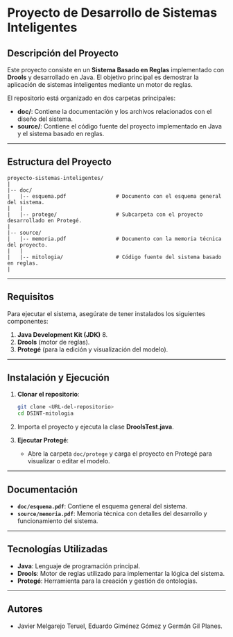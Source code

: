 # Proyecto de Desarrollo de Sistemas Inteligentes

## Descripción del Proyecto
Este proyecto consiste en un **Sistema Basado en Reglas** implementado con **Drools** y desarrollado en Java. El objetivo principal es demostrar la aplicación de sistemas inteligentes mediante un motor de reglas.

El repositorio está organizado en dos carpetas principales:
- **doc/**: Contiene la documentación y los archivos relacionados con el diseño del sistema.
- **source/**: Contiene el código fuente del proyecto implementado en Java y el sistema basado en reglas.

---

## Estructura del Proyecto

```
proyecto-sistemas-inteligentes/
|
|-- doc/
|   |-- esquema.pdf                # Documento con el esquema general del sistema.
|   |
|   |-- protege/                   # Subcarpeta con el proyecto desarrollado en Protegé.
|
|-- source/
|   |-- memoria.pdf                # Documento con la memoria técnica del proyecto.
|   |
|   |-- mitologia/                 # Código fuente del sistema basado en reglas.
|       
```

---

## Requisitos
Para ejecutar el sistema, asegúrate de tener instalados los siguientes componentes:

1. **Java Development Kit (JDK)** 8.
2. **Drools** (motor de reglas).
3. **Protegé** (para la edición y visualización del modelo).

---

## Instalación y Ejecución

1. **Clonar el repositorio**:
   ```bash
   git clone <URL-del-repositorio>
   cd DSINT-mitologia
   ```

2. Importa el proyecto y ejecuta la clase **DroolsTest.java**.

3. **Ejecutar Protegé**:
   - Abre la carpeta `doc/protege` y carga el proyecto en Protegé para visualizar o editar el modelo.

---

## Documentación
- **`doc/esquema.pdf`**: Contiene el esquema general del sistema.
- **`source/memoria.pdf`**: Memoria técnica con detalles del desarrollo y funcionamiento del sistema.

---

## Tecnologías Utilizadas
- **Java**: Lenguaje de programación principal.
- **Drools**: Motor de reglas utilizado para implementar la lógica del sistema.
- **Protegé**: Herramienta para la creación y gestión de ontologías.

---

## Autores
- Javier Melgarejo Teruel, Eduardo Giménez Gómez y Germán Gil Planes.
